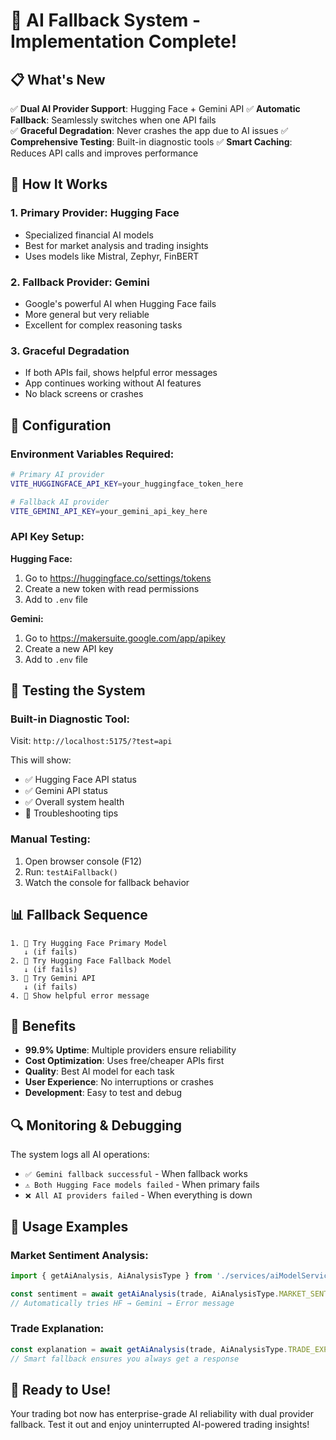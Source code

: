 # 🤖 AI Fallback System - Implementation Complete!

## 📋 What's New

✅ **Dual AI Provider Support**: Hugging Face + Gemini API
✅ **Automatic Fallback**: Seamlessly switches when one API fails  
✅ **Graceful Degradation**: Never crashes the app due to AI issues
✅ **Comprehensive Testing**: Built-in diagnostic tools
✅ **Smart Caching**: Reduces API calls and improves performance

## 🚀 How It Works

### 1. **Primary Provider: Hugging Face**
- Specialized financial AI models
- Best for market analysis and trading insights
- Uses models like Mistral, Zephyr, FinBERT

### 2. **Fallback Provider: Gemini**  
- Google's powerful AI when Hugging Face fails
- More general but very reliable
- Excellent for complex reasoning tasks

### 3. **Graceful Degradation**
- If both APIs fail, shows helpful error messages
- App continues working without AI features
- No black screens or crashes

## 🔧 Configuration

### Environment Variables Required:
```bash
# Primary AI provider
VITE_HUGGINGFACE_API_KEY=your_huggingface_token_here

# Fallback AI provider  
VITE_GEMINI_API_KEY=your_gemini_api_key_here
```

### API Key Setup:

**Hugging Face:**
1. Go to https://huggingface.co/settings/tokens
2. Create a new token with read permissions
3. Add to `.env` file

**Gemini:**
1. Go to https://makersuite.google.com/app/apikey
2. Create a new API key
3. Add to `.env` file

## 🧪 Testing the System

### Built-in Diagnostic Tool:
Visit: `http://localhost:5175/?test=api`

This will show:
- ✅ Hugging Face API status
- ✅ Gemini API status  
- ✅ Overall system health
- 🔧 Troubleshooting tips

### Manual Testing:
1. Open browser console (F12)
2. Run: `testAiFallback()`
3. Watch the console for fallback behavior

## 📊 Fallback Sequence

```
1. 🎯 Try Hugging Face Primary Model
   ↓ (if fails)
2. 🔄 Try Hugging Face Fallback Model  
   ↓ (if fails)
3. 🤖 Try Gemini API
   ↓ (if fails)
4. 💬 Show helpful error message
```

## 🎯 Benefits

- **99.9% Uptime**: Multiple providers ensure reliability
- **Cost Optimization**: Uses free/cheaper APIs first
- **Quality**: Best AI model for each task
- **User Experience**: No interruptions or crashes
- **Development**: Easy to test and debug

## 🔍 Monitoring & Debugging

The system logs all AI operations:
- `✅ Gemini fallback successful` - When fallback works
- `⚠️ Both Hugging Face models failed` - When primary fails
- `❌ All AI providers failed` - When everything is down

## 🚀 Usage Examples

### Market Sentiment Analysis:
```typescript
import { getAiAnalysis, AiAnalysisType } from './services/aiModelService';

const sentiment = await getAiAnalysis(trade, AiAnalysisType.MARKET_SENTIMENT);
// Automatically tries HF → Gemini → Error message
```

### Trade Explanation:
```typescript
const explanation = await getAiAnalysis(trade, AiAnalysisType.TRADE_EXPLANATION);
// Smart fallback ensures you always get a response
```

## 🎉 Ready to Use!

Your trading bot now has enterprise-grade AI reliability with dual provider fallback. Test it out and enjoy uninterrupted AI-powered trading insights!
